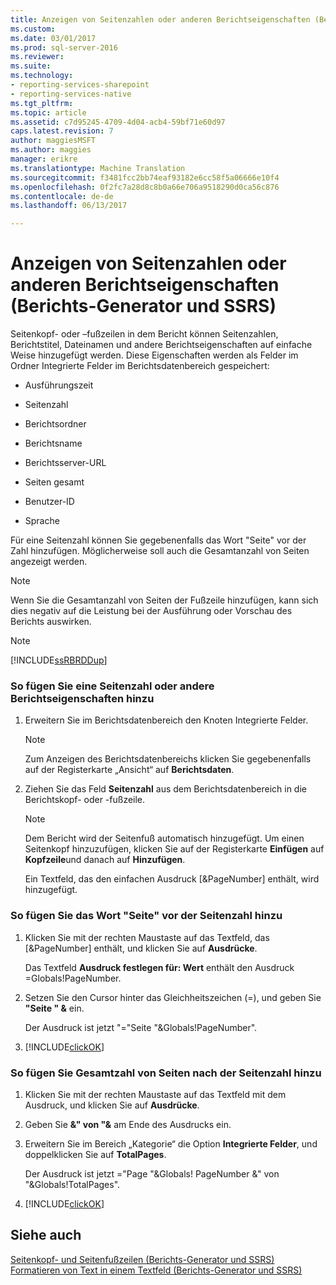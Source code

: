 ```yaml
---
title: Anzeigen von Seitenzahlen oder anderen Berichtseigenschaften (Berichts-Generator und SSRS) | Microsoft Docs
ms.custom: 
ms.date: 03/01/2017
ms.prod: sql-server-2016
ms.reviewer: 
ms.suite: 
ms.technology:
- reporting-services-sharepoint
- reporting-services-native
ms.tgt_pltfrm: 
ms.topic: article
ms.assetid: c7d95245-4709-4d04-acb4-59bf71e60d97
caps.latest.revision: 7
author: maggiesMSFT
ms.author: maggies
manager: erikre
ms.translationtype: Machine Translation
ms.sourcegitcommit: f3481fcc2bb74eaf93182e6cc58f5a06666e10f4
ms.openlocfilehash: 0f2fc7a28d8c8b0a66e706a9518290d0ca56c876
ms.contentlocale: de-de
ms.lasthandoff: 06/13/2017

---
```

# <a name="display-page-numbers-or-other-report-properties-report-builder-and-ssrs"></a>Anzeigen von Seitenzahlen oder anderen Berichtseigenschaften (Berichts-Generator und SSRS)
  Seitenkopf- oder –fußzeilen in dem Bericht können Seitenzahlen, Berichtstitel, Dateinamen und andere Berichtseigenschaften auf einfache Weise hinzugefügt werden. Diese Eigenschaften werden als Felder im Ordner Integrierte Felder im Berichtsdatenbereich gespeichert:  
  
-   Ausführungszeit  
  
-   Seitenzahl  
  
-   Berichtsordner  
  
-   Berichtsname  
  
-   Berichtsserver-URL  
  
-   Seiten gesamt  
  
-   Benutzer-ID  
  
-   Sprache  
  
 Für eine Seitenzahl können Sie gegebenenfalls das Wort "Seite" vor der Zahl hinzufügen. Möglicherweise soll auch die Gesamtanzahl von Seiten angezeigt werden.  
  
> [!NOTE]  
>  Wenn Sie die Gesamtanzahl von Seiten der Fußzeile hinzufügen, kann sich dies negativ auf die Leistung bei der Ausführung oder Vorschau des Berichts auswirken.  
  
> [!NOTE]  
>  [!INCLUDE[ssRBRDDup](../../includes/ssrbrddup-md.md)]  
  
### <a name="to-add-a-page-number-or-other-report-properties"></a>So fügen Sie eine Seitenzahl oder andere Berichtseigenschaften hinzu  
  
1.  Erweitern Sie im Berichtsdatenbereich den Knoten Integrierte Felder.  
  
    > [!NOTE]  
    >  Zum Anzeigen des Berichtsdatenbereichs klicken Sie gegebenenfalls auf der Registerkarte „Ansicht“ auf **Berichtsdaten**.  
  
2.  Ziehen Sie das Feld **Seitenzahl** aus dem Berichtsdatenbereich in die Berichtskopf- oder -fußzeile.  
  
    > [!NOTE]  
    >  Dem Bericht wird der Seitenfuß automatisch hinzugefügt. Um einen Seitenkopf hinzuzufügen, klicken Sie auf der Registerkarte **Einfügen** auf **Kopfzeile**und danach auf **Hinzufügen**.  
    >   
    >  Ein Textfeld, das den einfachen Ausdruck [&PageNumber] enthält, wird hinzugefügt.  
  
### <a name="to-add-the-word-page-before-the-page-number"></a>So fügen Sie das Wort "Seite" vor der Seitenzahl hinzu  
  
1.  Klicken Sie mit der rechten Maustaste auf das Textfeld, das [&PageNumber] enthält, und klicken Sie auf **Ausdrücke**.  
  
     Das Textfeld **Ausdruck festlegen für: Wert** enthält den Ausdruck =Globals!PageNumber.  
  
2.  Setzen Sie den Cursor hinter das Gleichheitszeichen (=), und geben Sie **"Seite " &** ein.  
  
     Der Ausdruck ist jetzt "="Seite "&Globals!PageNumber".  
  
3.  [!INCLUDE[clickOK](../../includes/clickok-md.md)]  
  
### <a name="to-add-total-number-of-pages-after-the-page-number"></a>So fügen Sie Gesamtzahl von Seiten nach der Seitenzahl hinzu  
  
1.  Klicken Sie mit der rechten Maustaste auf das Textfeld mit dem Ausdruck, und klicken Sie auf **Ausdrücke**.  
  
2.  Geben Sie **&" von "&** am Ende des Ausdrucks ein.  
  
3.  Erweitern Sie im Bereich „Kategorie“ die Option **Integrierte Felder**, und doppelklicken Sie auf **TotalPages**.  
  
     Der Ausdruck ist jetzt ="Page "&Globals! PageNumber &" von "&Globals!TotalPages".  
  
4.  [!INCLUDE[clickOK](../../includes/clickok-md.md)]  
  
## <a name="see-also"></a>Siehe auch  
 [Seitenkopf- und Seitenfußzeilen &#40;Berichts-Generator und SSRS&#41;](../../reporting-services/report-design/page-headers-and-footers-report-builder-and-ssrs.md)   
 [Formatieren von Text in einem Textfeld &#40;Berichts-Generator und SSRS&#41;](../../reporting-services/report-design/format-text-in-a-text-box-report-builder-and-ssrs.md)  
  
  
